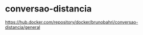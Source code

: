 # conversao-distancia

https://hub.docker.com/repository/docker/brunobahri/conversao-distancia/general
